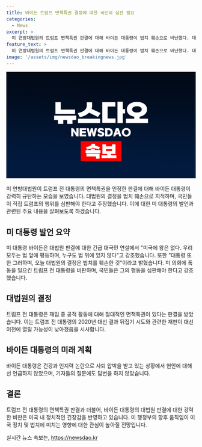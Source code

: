 ```yaml
---
title: 바이든 트럼프 면책특권 결정에 대한 국민의 심판 필요
categories:
  - News
excerpt: >
  미 연방대법원의 트럼프 면책특권 판결에 대해 바이든 대통령이 법치 훼손으로 비난했다. 대법원 판결은 트럼프의 공적 활동에 대해 절대적인 면책특권을 인정하며, 대선 결과 뒤집기 시도와 관련한 재판 가능성이 희박해졌다. 바이든 대통령은 대법원 결정을 규탄하며 미국인들이 트럼프의 행위를 심판해야 한다고 강조했다. 트럼프와의 대결은 민주당 내에서도 논란이 되고 있지만, 바이든 대통령은 개인적인 거취 문제에 대해서는 언급하지 않았다. (149자)
feature_text: >
  미 연방대법원의 트럼프 면책특권 판결에 대해 바이든 대통령이 법치 훼손으로 비난했다. 대법원 판결은 트럼프의 공적 활동에 대해 절대적인 면책특권을 인정하며, 대선 결과 뒤집기 시도와 관련한 재판 가능성이 희박해졌다. 바이든 대통령은 대법원 결정을 규탄하며 미국인들이 트럼프의 행위를 심판해야 한다고 강조했다. 트럼프와의 대결은 민주당 내에서도 논란이 되고 있지만, 바이든 대통령은 개인적인 거취 문제에 대해서는 언급하지 않았다. (149자)
image: '/assets/img/newsdao_breakingnews.jpg'
---
```


<p><img src="/assets/img/newsdao_breakingnews.jpg" alt="cryptoinkorea 속보" /></p>

<p data-ke-size="size16">미 연방대법원이 트럼프 전 대통령의 면책특권을 인정한 판결에 대해 바이든 대통령이 강력히 규탄하는 모습을 보였습니다. 대법원의 결정을 법치 훼손으로 지적하며, 국민들이 직접 트럼프의 행위를 심판해야 한다고 주장했습니다. 이에 대한 미 대통령의 발언과 관련된 주요 내용을 살펴보도록 하겠습니다.</p>

<h2 data-ke-size="size26">미 대통령 발언 요약</h2>

<p data-ke-size="size16">미 대통령 바이든은 대법원 판결에 대한 긴급 대국민 연설에서 "미국에 왕은 없다. 우리 모두는 법 앞에 평등하며, 누구도 법 위에 있지 않다"고 강조했습니다. 또한 "대통령 또한 그러하며, 오늘 대법원의 결정은 법치를 훼손한 것"이라고 밝혔습니다. 미 의회에 폭동을 일으킨 트럼프 전 대통령을 비판하며, 국민들은 그의 행동을 심판해야 한다고 강조했습니다.</p>

<h2 data-ke-size="size26">대법원의 결정</h2>

<p data-ke-size="size16">트럼프 전 대통령은 재임 중 공적 활동에 대해 절대적인 면책특권이 있다는 판결을 받았습니다. 이는 트럼프 전 대통령의 2020년 대선 결과 뒤집기 시도와 관련한 재판이 대선 이전에 열릴 가능성이 낮아졌음을 시사합니다.</p>

<h2 data-ke-size="size26">바이든 대통령의 미래 계획</h2>

<p data-ke-size="size16">바이든 대통령은 건강과 인지력 논란으로 사퇴 압박을 받고 있는 상황에서 현안에 대해선 언급하지 않았으며, 기자들의 질문에도 답변을 하지 않았습니다.</p>

<h2 data-ke-size="size26">결론</h2>

<p data-ke-size="size16">트럼프 전 대통령의 면책특권 판결과 더불어, 바이든 대통령의 대법원 판결에 대한 강력한 비판은 미국 내 정치적인 긴장감을 반영하고 있습니다. 미 행정부의 향후 움직임이 미국 정치 및 법치에 미치는 영향에 대한 관심이 높아질 전망입니다.</p>
실시간 뉴스 속보는, <a href="https://newsdao.kr" rel="dofollow">https://newsdao.kr</a>


